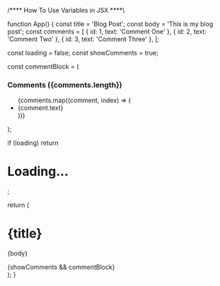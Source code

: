 /**** How To Use Variables in JSX ****\

function App() {
  const title = 'Blog Post';
  const body = 'This is my blog post';
  const comments = [
    { id: 1, text: 'Comment One' },
    { id: 2, text: 'Comment Two' },
    { id: 3, text: 'Comment Three' },
  ];

  const loading = false;
  const showComments = true;

  const commentBlock = (
    <div className="comments">
      <h3>Comments ({comments.length})</h3>
      <ul>
        {comments.map((comment, index) => (
          <li key={index}>{comment.text}</li>
        ))}
      </ul>
    </div>
  );

  if (loading) return <h1>Loading...</h1>;

  return (
    <div className="container">
      <h1>{title}</h1>
      <p>{body}</p>
      {showComments && commentBlock}
    </div>
  );
}